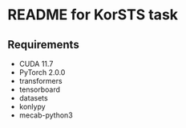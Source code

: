 # README for KorSTS task

## Requirements

+ CUDA 11.7
+ PyTorch 2.0.0
+ transformers
+ tensorboard
+ datasets
+ konlypy
+ mecab-python3
